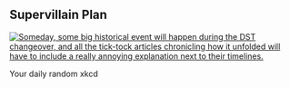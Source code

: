 ## Supervillain Plan
[![Someday, some big historical event will happen during the DST changeover, and all the tick-tock articles chronicling how it unfolded will have to include a really annoying explanation next to their timelines.](https://imgs.xkcd.com/comics/supervillain_plan.png)](https://xkcd.com/1883/ "Someday, some big historical event will happen during the DST changeover, and all the tick-tock articles chronicling how it unfolded will have to include a really annoying explanation next to their timelines.")

Your daily random xkcd
